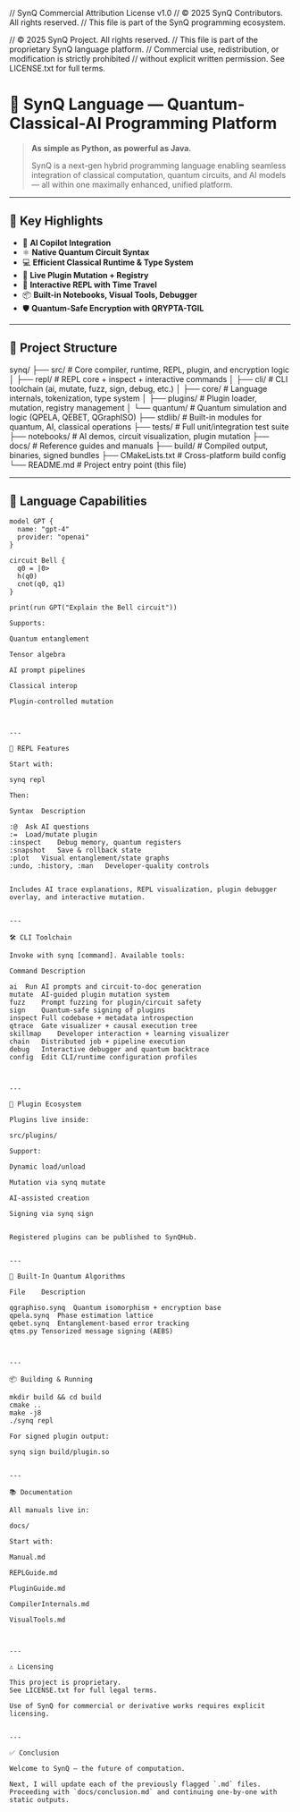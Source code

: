 // SynQ Commercial Attribution License v1.0
// © 2025 SynQ Contributors. All rights reserved.
// This file is part of the SynQ programming ecosystem.

// © 2025 SynQ Project. All rights reserved.
// This file is part of the proprietary SynQ language platform.
// Commercial use, redistribution, or modification is strictly prohibited
// without explicit written permission. See LICENSE.txt for full terms.

# 🌌 SynQ Language — Quantum-Classical-AI Programming Platform

> **As simple as Python, as powerful as Java.**
>  
> SynQ is a next-gen hybrid programming language enabling seamless integration of classical computation, quantum circuits, and AI models — all within one maximally enhanced, unified platform.

---

## 🚀 Key Highlights

- 🧠 **AI Copilot Integration**
- ⚛️ **Native Quantum Circuit Syntax**
- 💻 **Efficient Classical Runtime & Type System**
- 🔌 **Live Plugin Mutation + Registry**
- 🧪 **Interactive REPL with Time Travel**
- 📦 **Built-in Notebooks, Visual Tools, Debugger**
- 🛡️ **Quantum-Safe Encryption with QRYPTA-TGIL**

---

## 📁 Project Structure

synq/ ├── src/              # Core compiler, runtime, REPL, plugin, and encryption logic │   ├── repl/         # REPL core + inspect + interactive commands │   ├── cli/          # CLI toolchain (ai, mutate, fuzz, sign, debug, etc.) │   ├── core/         # Language internals, tokenization, type system │   ├── plugins/      # Plugin loader, mutation, registry management │   └── quantum/      # Quantum simulation and logic (QPELA, QEBET, QGraphISO) ├── stdlib/           # Built-in modules for quantum, AI, classical operations ├── tests/            # Full unit/integration test suite ├── notebooks/        # AI demos, circuit visualization, plugin mutation ├── docs/             # Reference guides and manuals ├── build/            # Compiled output, binaries, signed bundles ├── CMakeLists.txt    # Cross-platform build config └── README.md         # Project entry point (this file)

---

## 🧠 Language Capabilities

```synq
model GPT {
  name: "gpt-4"
  provider: "openai"
}

circuit Bell {
  q0 = |0>
  h(q0)
  cnot(q0, q1)
}

print(run GPT("Explain the Bell circuit"))

Supports:

Quantum entanglement

Tensor algebra

AI prompt pipelines

Classical interop

Plugin-controlled mutation



---

🧪 REPL Features

Start with:

synq repl

Then:

Syntax	Description

:@	Ask AI questions
:=	Load/mutate plugin
:inspect	Debug memory, quantum registers
:snapshot	Save & rollback state
:plot	Visual entanglement/state graphs
:undo, :history, :man	Developer-quality controls


Includes AI trace explanations, REPL visualization, plugin debugger overlay, and interactive mutation.


---

🛠 CLI Toolchain

Invoke with synq [command]. Available tools:

Command	Description

ai	Run AI prompts and circuit-to-doc generation
mutate	AI-guided plugin mutation system
fuzz	Prompt fuzzing for plugin/circuit safety
sign	Quantum-safe signing of plugins
inspect	Full codebase + metadata introspection
qtrace	Gate visualizer + causal execution tree
skillmap	Developer interaction + learning visualizer
chain	Distributed job + pipeline execution
debug	Interactive debugger and quantum backtrace
config	Edit CLI/runtime configuration profiles



---

🔌 Plugin Ecosystem

Plugins live inside:

src/plugins/

Support:

Dynamic load/unload

Mutation via synq mutate

AI-assisted creation

Signing via synq sign


Registered plugins can be published to SynQHub.


---

🧪 Built-In Quantum Algorithms

File	Description

qgraphiso.synq	Quantum isomorphism + encryption base
qpela.synq	Phase estimation lattice
qebet.synq	Entanglement-based error tracking
qtms.py	Tensorized message signing (AEBS)



---

📦 Building & Running

mkdir build && cd build
cmake ..
make -j8
./synq repl

For signed plugin output:

synq sign build/plugin.so


---

📚 Documentation

All manuals live in:

docs/

Start with:

Manual.md

REPLGuide.md

PluginGuide.md

CompilerInternals.md

VisualTools.md



---

⚠️ Licensing

This project is proprietary.
See LICENSE.txt for full legal terms.

Use of SynQ for commercial or derivative works requires explicit licensing.


---

✅ Conclusion

Welcome to SynQ — the future of computation.

Next, I will update each of the previously flagged `.md` files. Proceeding with `docs/conclusion.md` and continuing one-by-one with static outputs.

